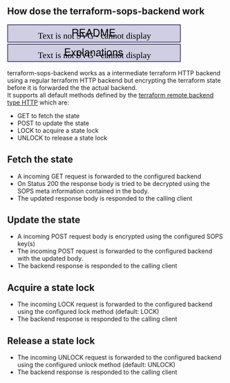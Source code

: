 ## How dose the terraform-sops-backend work

[![readme](../assets/breadcrum-readme.drawio.svg)](../../README.md)[![explanation](../assets/breadcrum-explanation.drawio.svg)](./index.md)

terraform-sops-backend works as a intermediate terraform HTTP backend using a regular terraform HTTP backend but encrypting the terraform state before it is forwarded the the actual backend.  
It supports all default methods defined by the [terraform remote backend type HTTP](https://developer.hashicorp.com/terraform/language/backend/http) which are:

* GET to fetch the state
* POST to update the state
* LOCK to acquire a state lock
* UNLOCK to release a state lock

## Fetch the state

* A incoming GET request is forwarded to the configured backend
* On Status 200 the response body is tried to be decrypted using the SOPS meta information contained in the body.
* The updated response body is responded to the calling client

## Update the state

* A incoming POST request body is encrypted using the configured SOPS key(s)
* The incoming POST request is forwarded to the configured backend with the updated body.
* The backend response is responded to the calling client

## Acquire a state lock

* The incoming LOCK request is forwarded to the configured backend using the configured lock method (default: LOCK)
* The backend response is responded to the calling client

## Release a state lock

* The incoming UNLOCK request is forwarded to the configured backend using the configured unlock method (default: UNLOCK)
* The backend response is responded to the calling client
